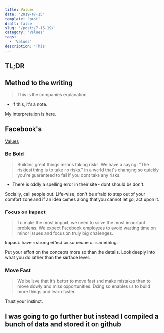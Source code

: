 ```yaml
---
title: Values
date: '2019-07-15'
template: 'post'
draft: false
slug: '/posts/7-15-19/'
category: 'Values'
tags:
  - 'Values'
description: 'This'
---
```


## TL;DR

## Method to the writing

> This is the companies explanation

- If this, it's a note.

My interpretation is here.

## Facebook's

[Values](https://www.facebook.com/careers/facebook-life)

### Be Bold

> Building great things means taking risks. We have a saying: "The riskiest thing is to take no risks." in a world that's changing so quickly you're guaranteed to fail if you dont take any risks.

- There is oddly a spelling error in their site - dont should be don't.

Socially, call people out. Life-wise, don't be afraid to step out of your comfort zone and if an idea comes along that you cannot let go, act upon it.

### Focus on Impact

> To make the most impact, we need to solve the most important problems. We expect Facebook employees to avoid wasting time on minor issues and focus on truly big challenges.

Impact: have a strong effect on someone or something.

Put your effort on the concepts more so than the details. Look deeply into what you do rather than the surface level.

### Move Fast

> We believe that it’s better to move fast and make mistakes than to move slowly and miss opportunities. Doing so enables us to build more things and learn faster.

Trust your instinct.

## I was going to go further but instead I compiled a bunch of data and stored it on github